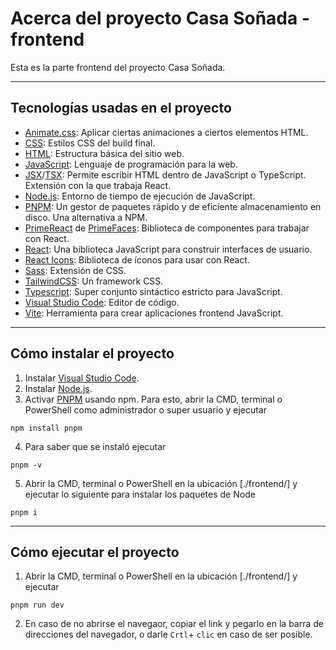 # Acerca del proyecto Casa Soñada - frontend

Esta es la parte frontend del proyecto Casa Soñada.

---

## Tecnologías usadas en el proyecto

- [Animate.css](https://animate.style/): Aplicar ciertas animaciones a ciertos elementos HTML.
- [CSS](https://www.w3.org/Style/CSS/Overview.en.html): Estilos CSS del build final.
- [HTML](https://www.w3schools.com/html/): Estructura básica del sitio web.
- [JavaScript](https://www.javascript.com/): Lenguaje de programación para la web.
- [JSX](https://beta.reactjs.org/learn/writing-markup-with-jsx)/[TSX](https://www.typescriptlang.org/docs/handbook/react.html): Permite escribir HTML dentro de JavaScript o TypeScript. Extensión con la que trabaja React.
- [Node.js](https://nodejs.org/en/): Entorno de tiempo de ejecución de JavaScript.
- [PNPM](https://pnpm.io/): Un gestor de paquetes rápido y de eficiente almacenamiento en disco. Una alternativa a NPM.
- [PrimeReact](https://primereact.org/) de [PrimeFaces](https://www.primefaces.org/): Biblioteca de componentes para trabajar con React.
- [React](https://reactjs.org/): Una biblioteca JavaScript para construir interfaces de usuario.
- [React Icons](https://react-icons.github.io/react-icons/): Biblioteca de íconos para usar con React.
- [Sass](https://sass-lang.com/): Extensión de CSS.
- [TailwindCSS](https://tailwindcss.com/): Un framework CSS.
- [Typescript](https://www.typescriptlang.org/): Super conjunto sintáctico estricto para JavaScript.
- [Visual Studio Code](https://code.visualstudio.com/): Editor de código.
- [Vite](https://vitejs.dev/): Herramienta para crear aplicaciones frontend JavaScript.

---

## Cómo instalar el proyecto

1. Instalar [Visual Studio Code](https://code.visualstudio.com/).
2. Instalar [Node.js](https://nodejs.org/en/).
3. Activar [PNPM](https://pnpm.io/) usando npm. Para esto, abrir la CMD, terminal o PowerShell como administrador o super usuario y ejecutar

```shell
npm install pnpm
```

4. Para saber que se instaló ejecutar
```shell
pnpm -v
```

5. Abrir la CMD, terminal o PowerShell en la ubicación [./frontend/] y ejecutar lo siguiente para instalar los paquetes de Node

```shell
pnpm i
```

---

## Cómo ejecutar el proyecto

1. Abrir la CMD, terminal o PowerShell en la ubicación [./frontend/] y ejecutar

```shell
pnpm run dev
```

2. En caso de no abrirse el navegaor, copiar el link y pegarlo en la barra de direcciones del navegador, o darle `Crtl`+ `clic` en caso de ser posible.

